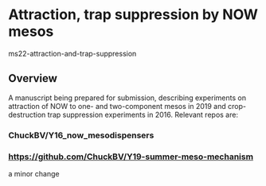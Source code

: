 # Attraction, trap suppression by NOW mesos

ms22-attraction-and-trap-suppression

## Overview

A manuscript being prepared for submission, describing experiments on 
attraction of NOW to one- and two-component mesos in 2019 and crop-destruction 
trap suppression experiments in 2016. Relevant repos are:

### ChuckBV/Y16_now_mesodispensers

### https://github.com/ChuckBV/Y19-summer-meso-mechanism


a minor change